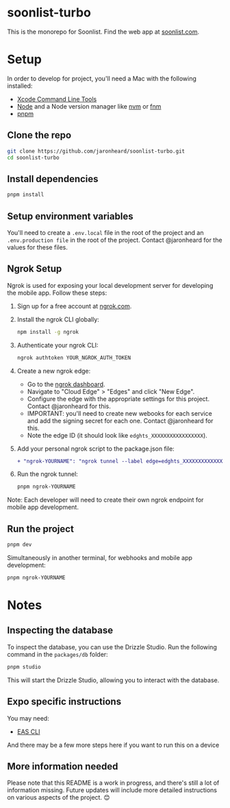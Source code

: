 # soonlist-turbo

This is the monorepo for Soonlist. Find the web app at [soonlist.com](https://soonlist.com).

# Setup

In order to develop for project, you'll need a Mac with the following installed:

- [Xcode Command Line Tools](https://developer.apple.com/library/archive/technotes/tn2339/_index.html)
- [Node](https://nodejs.org/en/download/) and a Node version manager like [nvm](https://github.com/nvm-sh/nvm) or [fnm](https://github.com/Schniz/fnm)
- [pnpm](https://pnpm.io/installation)

## Clone the repo

```bash
git clone https://github.com/jaronheard/soonlist-turbo.git
cd soonlist-turbo
```

## Install dependencies

```bash
pnpm install
```

## Setup environment variables

You'll need to create a `.env.local` file in the root of the project and an `.env.production file` in the root of the project. Contact @jaronheard for the values for these files.

## Ngrok Setup

Ngrok is used for exposing your local development server for developing the mobile app. Follow these steps:

1. Sign up for a free account at [ngrok.com](https://ngrok.com/).

2. Install the ngrok CLI globally:

   ```bash
   npm install -g ngrok
   ```

3. Authenticate your ngrok CLI:

   ```bash
   ngrok authtoken YOUR_NGROK_AUTH_TOKEN
   ```

4. Create a new ngrok edge:

   - Go to the [ngrok dashboard](https://dashboard.ngrok.com/).
   - Navigate to "Cloud Edge" > "Edges" and click "New Edge".
   - Configure the edge with the appropriate settings for this project. Contact @jaronheard for this.
   - IMPORTANT: you'll need to create new webooks for each service and add the signing secret for each one. Contact @jaronheard for this.
   - Note the edge ID (it should look like `edghts_XXXXXXXXXXXXXXXXX`).

5. Add your personal ngrok script to the package.json file:

   ```diff
   + "ngrok-YOURNAME": "ngrok tunnel --label edge=edghts_XXXXXXXXXXXXXXXXX http://localhost:3000",
   ```

6. Run the ngrok tunnel:
   ```bash
   pnpm ngrok-YOURNAME
   ```

Note: Each developer will need to create their own ngrok endpoint for mobile app development.

## Run the project

```bash
pnpm dev
```

Simultaneously in another terminal, for webhooks and mobile app development:

```bash
pnpm ngrok-YOURNAME
```

# Notes

## Inspecting the database

To inspect the database, you can use the Drizzle Studio. Run the following command in the `packages/db` folder:

```bash
pnpm studio
```

This will start the Drizzle Studio, allowing you to interact with the database.

## Expo specific instructions

You may need:

- [EAS CLI](https://github.com/expo/eas-cli)

And there may be a few more steps here if you want to run this on a device

## More information needed

Please note that this README is a work in progress, and there's still a lot of information missing. Future updates will include more detailed instructions on various aspects of the project. 😊
